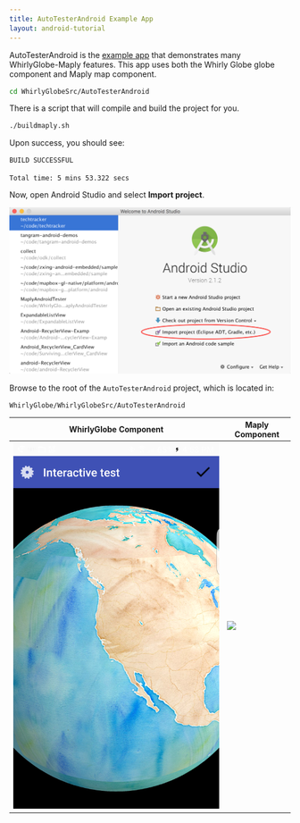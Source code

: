```yaml
---
title: AutoTesterAndroid Example App
layout: android-tutorial
---
```


AutoTesterAndroid is the [example app](https://github.com/mousebird/WhirlyGlobe/tree/develop_3_0/WhirlyGlobeSrc/AutoTesterAndroid) that demonstrates many WhirlyGlobe-Maply features. This app uses both the Whirly Globe globe component and Maply map component.

```sh
cd WhirlyGlobeSrc/AutoTesterAndroid
```

There is a script that will compile and build the project for you.

```sh
./buildmaply.sh
```

Upon success, you should see:

```
BUILD SUCCESSFUL

Total time: 5 mins 53.322 secs
```

Now, open Android Studio and select __Import project__.

![Import Project](resources/import-project.png)

Browse to the root of the `AutoTesterAndroid` project, which is located in:

```
WhirlyGlobe/WhirlyGlobeSrc/AutoTesterAndroid
```

| WhirlyGlobe Component | Maply Component |
| -- | -- |
| ![](resources/whirlyglobe-component.png) | ![](resources/maply-component.png)|